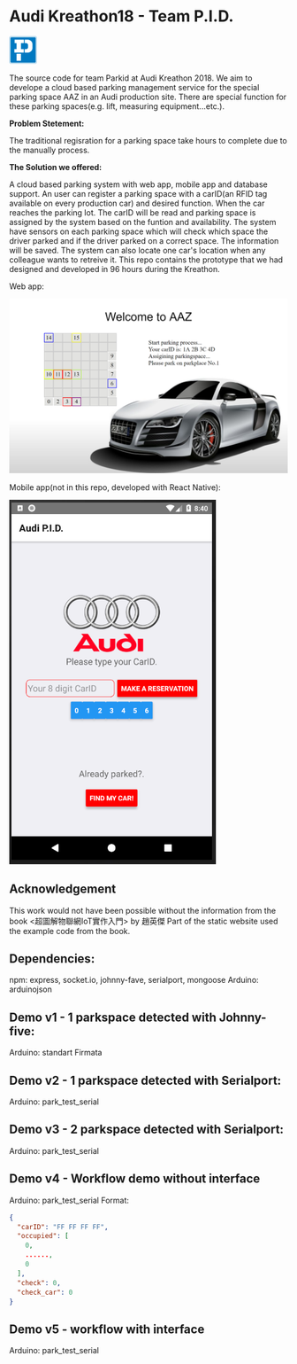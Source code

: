 # Audi Kreathon18 - Team P.I.D.

<img src="img/logo_line.png" width="10%">

The source code for team Parkid at Audi Kreathon 2018. We aim to develope a cloud based parking management service for the special parking space AAZ in an Audi production site. There are special function for these parking spaces(e.g. lift, measuring equipment...etc.).

**Problem Stetement:**

The traditional regisration for a parking space take hours to complete due to the manually process.

**The Solution we offered:**

A cloud based parking system with web app, mobile app and database support. An user can register a parking space with a carID(an RFID tag available on every production car) and desired function. When the car reaches the parking lot. The carID will be read and parking space is assigned by the system based on the funtion and availability. The system have sensors on each parking space which will check which space the driver parked and if the driver parked on a correct space. The information will be saved. The system can also locate one car's location when any colleague wants to retreive it. This repo contains the prototype that we had designed and developed in 96 hours during the Kreathon.

Web app:

![Web_app_demo](img/parkid.PNG)

Mobile app(not in this repo, developed with React Native):

![Mobile_app_demo](img/ParkID_Mobile.png)
## Acknowledgement

This work would	not have been possible without the information from the book <超圖解物聯網IoT實作入門> by 趙英傑
Part of the static website used the example code from the book.

## Dependencies:

npm: express, socket.io, johnny-fave, serialport, mongoose
Arduino: arduinojson

## Demo v1 - 1 parkspace detected with Johnny-five:

Arduino: standart Firmata

## Demo v2 - 1 parkspace detected with Serialport:

Arduino: park_test_serial

## Demo v3 - 2 parkspace detected with Serialport:

Arduino: park_test_serial

## Demo v4 - Workflow demo without interface

Arduino: park_test_serial
Format:

```json
{
  "carID": "FF FF FF FF",
  "occupied": [
    0,
    ......,
    0
  ],
  "check": 0,
  "check_car": 0
}
```

## Demo v5 - workflow with interface

Arduino: park_test_serial
